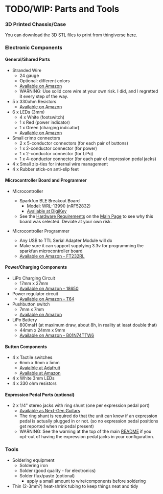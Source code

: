 # TODO/WIP: Parts and Tools


### 3D Printed Chassis/Case

You can download the 3D STL files to print from thingiverse [here](https://www.thingiverse.com/thing:4134488).


### Electronic Components


#### General/Shared Parts

- Stranded Wire
  - 24 gauge
  - Optional: different colors
  - [Available on Amazon](https://www.amazon.ca/gp/product/B01KQ0D3M0)
  - WARNING: Use solid core wire at your own risk.  I did, and I regretted it every step of the way.
- 5 x 330ohm Resistors
  - [Available on Amazon](https://www.amazon.ca/dp/product/B07FYJFLL8)
- 6 x LEDs (3mm)
  - 4 x White (footswitch)
  - 1 x Red (power indicator)
  - 1 x Green (charging indicator)
  - [Available on Amazon](https://www.amazon.ca/gp/product/B01LYLN77H)
- Small crimp connectors
  - 2 x 5-conductor connectors (for each pair of buttons)
  - 1 x 2-conductor connector (for power)
  - 1 x 2-conductor connector (for LiPo)
  - 1 x 4-conductor connector (for each pair of expression pedal jacks)
- 4 x Small zip-ties for internal wire management
- 4 x Rubber stick-on anti-slip feet


#### Microcontroller Board and Programmer
- Microcontroller
  - Sparkfun BLE Breakout Board
    - Model: WRL-13990 (nRF52832)
    - [Avaliable at DigiKey](https://www.digikey.ca/product-detail/en/sparkfun-electronics/WRL-13990/1568-1449-ND/6562783)
  - See the [Hardware Requirements](../README.md#Hardware%20Requirements) on the [Main Page](../README.md#Hardware%20Requirements) to see why this board was selected.  Deviate at your own risk.

- Microcontroller Programmer
  - Any USB to TTL Serial Adapter Module will do
  - Make sure it can support supplying 3.3v for programming the sparkfun microcontroller board
  - [Available on Amazon - FT232RL](https://www.amazon.ca/gp/product/B01JG8H5U4)


#### Power/Charging Components

- LiPo Charging Circuit
  - 17mm x 27mm
  - [Available on Amazon - 18650](https://www.amazon.ca/gp/product/B07CCGVJ79)
- Power regulator circuit
  - [Available on Amazon - T64](https://www.amazon.ca/gp/product/B07L3RMJQB)
- Pushbutton switch
  - 7mm x 7mm
  - [Available on Amazon](https://www.amazon.ca/gp/product/B06XR8SQG9)
- LiPo Battery
  - 800maH (at maximum draw, about 8h, in reality at least double that)
  - 44mm x 24mm x 9mm
  - [Available on Amazon - B01N74TTW6](https://www.amazon.ca/gp/product/B01N74TTW6)


#### Button Components

- 4 x Tactile switches
  - 6mm x 6mm x 5mm
  - [Avaialble at Adafruit](https://www.adafruit.com/product/367)
  - [Available at Amazon](https://www.amazon.ca/dp/product/B078HL5CC7)
- 4 x White 3mm LEDs
- 4 x 330 ohm resistors


#### Expression Pedal Ports (optional)

- 2 x 1/4" stereo jacks with ring shunt (one per expression pedal port)
  - [Available as Next-Gen Guitars](https://nextgenguitars.ca/products/switchcraft-14b-1-4-stereo-jack-with-tip-ring-shunts.html)
  - The ring shunt is required do that the unit can know if an expression pedal is actually plugged in or not.  (so no expression pedal positions get reported when no pedal present)
  - WARNING: See the warning at the top of the main [README](../README.md) if you opt-out of having the expression pedal jacks in your configuration.


### Tools

- Soldering equipment
  - Soldering iron
  - Solder (good quality - for electronics)
  - Solder flux/paste (optional)
    - apply a small amount to wire/components before soldering
- Thin (2-3mm?) heat-shrink tubing to keep things neat and tidy

